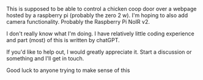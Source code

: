 This is supposed to be able to control a chicken coop door over a webpage hosted by a raspberry pi (probably the zero 2 w).
I'm hoping to also add camera functionality. Probably the Raspberry Pi NoIR v2.

I don't really know what I'm doing. I have relatively little coding experience and part (most) of this is written by chatGPT.

If you'd like to help out, I would greatly appreciate it. Start a discussion or something and I'll get in touch.

Good luck to anyone trying to make sense of this
